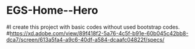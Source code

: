 # EGS-Home--Hero
#I create this project with basic codes without used bootstrap codes.
#https://xd.adobe.com/view/89f418f2-5a76-4c5f-b91e-60b045c42bb8-dca7/screen/613a5fa4-a9c6-40df-a584-dcaafc04822f/specs/
